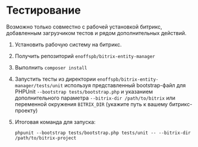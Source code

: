 # Тестирование

Возможно только совместно с рабочей установкой битрикс, добавленным загрузчиком тестов и рядом дополнительных действий.

1. Установить рабочую систему на битрикс.

   
2. Получить репозиторий `enoffspb/bitrix-entity-manager`
   

3. Выполнить `composer install`

   
3. Запустить тесты из директории `enoffspb/bitrix-entity-manager/tests/unit` используя представленный bootstrap-файл для PHPUnit `--bootstrap tests/bootstrap.php` 
   и указанием дополнительного параметра `--bitrix-dir /path/to/bitrix` или переменной окружения `BITRIX_DIR` (укажите путь к вашему битрикс-проекту)
   
   
4. Итоговая команда для запуска:

   ```phpunit --bootstrap tests/bootstrap.php tests/unit -- --bitrix-dir /path/to/bitrix-project```
   
